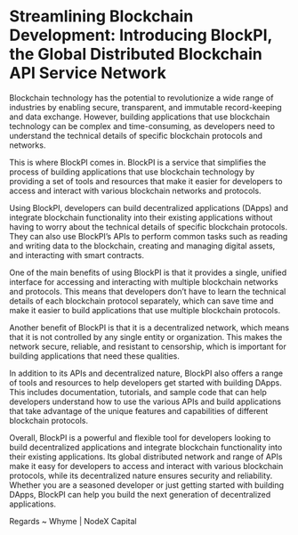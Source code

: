 # Streamlining Blockchain Development: Introducing BlockPI, the Global Distributed Blockchain API Service Network

Blockchain technology has the potential to revolutionize a wide range of industries by enabling secure, transparent, and immutable record-keeping and data exchange. However, building applications that use blockchain technology can be complex and time-consuming, as developers need to understand the technical details of specific blockchain protocols and networks.

This is where BlockPI comes in. BlockPI is a service that simplifies the process of building applications that use blockchain technology by providing a set of tools and resources that make it easier for developers to access and interact with various blockchain networks and protocols.

Using BlockPI, developers can build decentralized applications (DApps) and integrate blockchain functionality into their existing applications without having to worry about the technical details of specific blockchain protocols. They can also use BlockPI’s APIs to perform common tasks such as reading and writing data to the blockchain, creating and managing digital assets, and interacting with smart contracts.

One of the main benefits of using BlockPI is that it provides a single, unified interface for accessing and interacting with multiple blockchain networks and protocols. This means that developers don’t have to learn the technical details of each blockchain protocol separately, which can save time and make it easier to build applications that use multiple blockchain protocols.

Another benefit of BlockPI is that it is a decentralized network, which means that it is not controlled by any single entity or organization. This makes the network secure, reliable, and resistant to censorship, which is important for building applications that need these qualities.

In addition to its APIs and decentralized nature, BlockPI also offers a range of tools and resources to help developers get started with building DApps. This includes documentation, tutorials, and sample code that can help developers understand how to use the various APIs and build applications that take advantage of the unique features and capabilities of different blockchain protocols.

Overall, BlockPI is a powerful and flexible tool for developers looking to build decentralized applications and integrate blockchain functionality into their existing applications. Its global distributed network and range of APIs make it easy for developers to access and interact with various blockchain protocols, while its decentralized nature ensures security and reliability. Whether you are a seasoned developer or just getting started with building DApps, BlockPI can help you build the next generation of decentralized applications.

Regards ~ Whyme | NodeX Capital